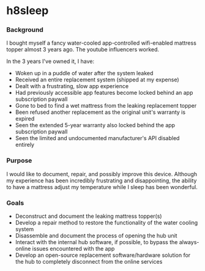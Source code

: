 # h8sleep

### Background
I bought myself a fancy water-cooled app-controlled wifi-enabled mattress topper almost 3 years ago. The youtube influencers worked.

In the 3 years I've owned it, I have:
- Woken up in a puddle of water after the system leaked
- Received an entire replacement system (shipped at my expense)
- Dealt with a frustrating, slow app experience
- Had previously accessible app features become locked behind an app subscription paywall
- Gone to bed to find a wet mattress from the leaking replacement topper
- Been refused another replacement as the original unit's warranty is expired
- Seen the extended 5-year warranty also locked behind the app subscription paywall
- Seen the limited and undocumented manufacturer's API disabled entirely

### Purpose
I would like to document, repair, and possibly improve this device. Although my experience has been incredibly frustrating and disappointing, the ability to have a mattress adjust my temperature while I sleep has been wonderful.

### Goals
- Deconstruct and document the leaking mattress topper(s)
- Develop a repair method to restore the functionality of the water cooling system
- Disassemble and document the process of opening the hub unit
- Interact with the internal hub software, if possible, to bypass the always-online issues encountered with the app
- Develop an open-source replacement software/hardware solution for the hub to completely disconnect from the online services

